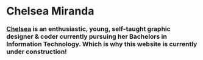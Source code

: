 <!DOCTYPE html>
<html>
    <head>
        <meta charset="utf-8">
        <meta http-equiv="X-UA-Compatible" content="IE=edge">
        <meta name="description" content="">
        <meta name="viewport" content="width=device-width, initial-scale=1">
        <link rel="stylesheet" href="stylesheet.css">
    </head>
    <body>
        <div id="container">
            <div id="content">
              <div id="about">
                <h1>
                  <div style='float:left; margin-bottom:20px;'>
                    Chelsea Miranda
                  </div>
                  <div class="stage">
                    <div class="pyramid3d">
                      <div class="triangle side1"></div>
                      <div class="triangle side2"></div>
                      <div class="triangle side3"></div>
                      <div class="triangle side4"></div>
                    </div>
                  </div> 
                </h1>
                <h3 style='clear:both' class="subhead">
                  <a href="https://plus.google.com/108495471566196018473/posts">Chelsea</a> is an enthusiastic, young, self-taught graphic designer & coder currently pursuing her Bachelors in Information Technology. Which is why this website is currently under construction!
                </h3>
              </div>
            </div>
          </div>
    </body>
</html>
